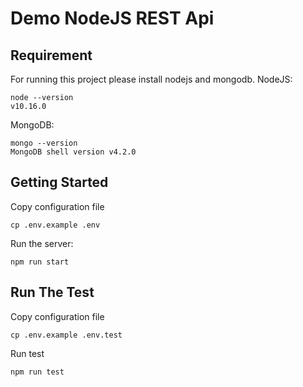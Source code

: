 # Demo NodeJS REST Api

## Requirement
For running this project please install nodejs and mongodb.
NodeJS:
```
node --version
v10.16.0
```
MongoDB:
```
mongo --version
MongoDB shell version v4.2.0
```

## Getting Started
Copy configuration file
```
cp .env.example .env
```

Run the server:
```
npm run start
```

## Run The Test
Copy configuration file
```
cp .env.example .env.test
```

Run test
```
npm run test
```